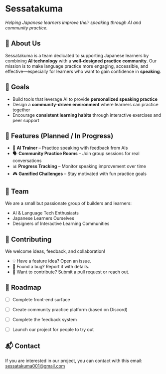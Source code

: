 # Sessatakuma

*Helping Japanese learners improve their speaking through AI and community practice.*


## 📖 About Us

Sessatakuma is a team dedicated to supporting Japanese learners by combining **AI technology** with a **well-designed practice community**.
Our mission is to make language practice more engaging, accessible, and effective—especially for learners who want to gain confidence in **speaking**.


## 🎯 Goals

* Build tools that leverage AI to provide **personalized speaking practice**
* Design a **community-driven environment** where learners can practice together
* Encourage **consistent learning habits** through interactive exercises and peer support


## 🚀 Features (Planned / In Progress)

* 🤖 **AI Trainer** – Practice speaking with feedback from AIs
* 🗣️ **Community Practice Rooms** – Join group sessions for real conversations
* 📊 **Progress Tracking** – Monitor speaking improvement over time
* 🎮 **Gamified Challenges** – Stay motivated with fun practice goals


## 👥 Team

We are a small but passionate group of builders and learners:

* AI & Language Tech Enthusiasts
* Japanese Learners Ourselves
* Designers of Interactive Learning Communities


## 🤝 Contributing

We welcome ideas, feedback, and collaboration!

* 💡 Have a feature idea? Open an issue.
* 🐛 Found a bug? Report it with details.
* 📝 Want to contribute? Submit a pull request or reach out.


## 📌 Roadmap

* [ ] Complete front-end surface
* [ ] Create community practice platform (based on Discord)
* [ ] Complete the feedback system
* [ ] Launch our project for people to try out


## 📬 Contact

If you are interested in our project, you can contact with this email: sessatakuma001@gmail.com

